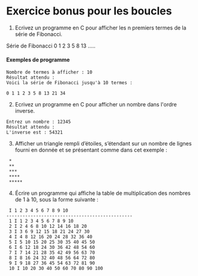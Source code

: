# Exercice bonus pour les boucles

1. Ecrivez un programme en C pour afficher les n premiers termes de la série de Fibonacci.

Série de Fibonacci 0 1 2 3 5 8 13 .....

#### Exemples de programme

  ```
  Nombre de termes à afficher : 10
  Résultat attendu :
  Voici la série de Fibonacci jusqu'à 10 termes :

  0 1 1 2 3 5 8 13 21 34

  ```


2. Ecrivez un programme en C pour afficher un nombre dans l'ordre inverse.

```
Entrez un nombre : 12345
Résultat attendu :
L'inverse est : 54321
```


3. Afficher un triangle rempli d’étoiles, s’étendant sur un nombre de lignes fourni en donnée et
se présentant comme dans cet exemple :
```
 *
 **
 ***
 ****
 *****
 ```

 4. Écrire un programme qui affiche la table de multiplication des nombres de 1 à 10, sous la
forme suivante :

  ```
   I 1 2 3 4 5 6 7 8 9 10
  -----------------------------------------------
   1 I 1 2 3 4 5 6 7 8 9 10
   2 I 2 4 6 8 10 12 14 16 18 20
   3 I 3 6 9 12 15 18 21 24 27 30
   4 I 4 8 12 16 20 24 28 32 36 40
   5 I 5 10 15 20 25 30 35 40 45 50
   6 I 6 12 18 24 30 36 42 48 54 60
   7 I 7 14 21 28 35 42 49 56 63 70
   8 I 8 16 24 32 40 48 56 64 72 80
   9 I 9 18 27 36 45 54 63 72 81 90
   10 I 10 20 30 40 50 60 70 80 90 100

   ```
